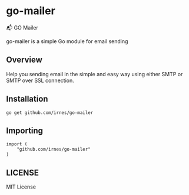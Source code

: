 # go-mailer
:mailbox_with_mail: GO Mailer

go-mailer is a simple Go module for email sending

## Overview

Help you sending email in the simple and easy way using either SMTP or SMTP over SSL connection.

## Installation

    go get github.com/irnes/go-mailer

## Importing

    import (
        "github.com/irnes/go-mailer"
    )


## LICENSE

MIT License
